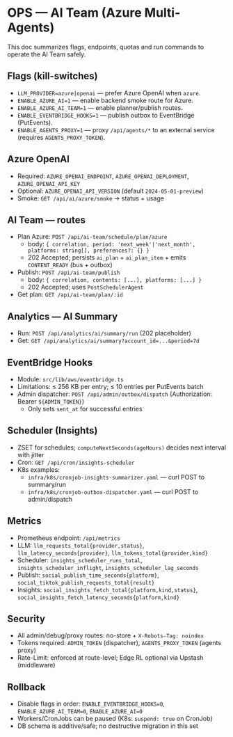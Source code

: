 # OPS — AI Team (Azure Multi-Agents)

This doc summarizes flags, endpoints, quotas and run commands to operate the AI Team safely.

## Flags (kill-switches)
- `LLM_PROVIDER=azure|openai` — prefer Azure OpenAI when `azure`.
- `ENABLE_AZURE_AI=1` — enable backend smoke route for Azure.
- `ENABLE_AZURE_AI_TEAM=1` — enable planner/publish routes.
- `ENABLE_EVENTBRIDGE_HOOKS=1` — publish outbox to EventBridge (PutEvents).
- `ENABLE_AGENTS_PROXY=1` — proxy `/api/agents/*` to an external service (requires `AGENTS_PROXY_TOKEN`).

## Azure OpenAI
- Required: `AZURE_OPENAI_ENDPOINT`, `AZURE_OPENAI_DEPLOYMENT`, `AZURE_OPENAI_API_KEY`
- Optional: `AZURE_OPENAI_API_VERSION` (default `2024-05-01-preview`)
- Smoke: `GET /api/ai/azure/smoke` → status + usage

## AI Team — routes
- Plan Azure: `POST /api/ai-team/schedule/plan/azure`
  - body: `{ correlation, period: 'next_week'|'next_month', platforms: string[], preferences?: {} }`
  - 202 Accepted; persists `ai_plan` + `ai_plan_item` + emits `CONTENT_READY` (bus + outbox)
- Publish: `POST /api/ai-team/publish`
  - body: `{ correlation, contents: [...], platforms: [...] }`
  - 202 Accepted; uses `PostSchedulerAgent`
- Get plan: `GET /api/ai-team/plan/:id`

## Analytics — AI Summary
- Run: `POST /api/analytics/ai/summary/run` (202 placeholder)
- Get: `GET /api/analytics/ai/summary?account_id=...&period=7d`

## EventBridge Hooks
- Module: `src/lib/aws/eventbridge.ts`
- Limitations: ≤ 256 KB per entry; ≤ 10 entries per PutEvents batch
- Admin dispatcher: `POST /api/admin/outbox/dispatch` (Authorization: Bearer `${ADMIN_TOKEN}`)
  - Only sets `sent_at` for successful entries

## Scheduler (Insights)
- ZSET for schedules; `computeNextSeconds(ageHours)` decides next interval with jitter
- Cron: `GET /api/cron/insights-scheduler`
- K8s examples:
  - `infra/k8s/cronjob-insights-summarizer.yaml` — curl POST to summary/run
  - `infra/k8s/cronjob-outbox-dispatcher.yaml` — curl POST to admin/dispatch

## Metrics
- Prometheus endpoint: `/api/metrics`
- LLM: `llm_requests_total{provider,status}`, `llm_latency_seconds{provider}`, `llm_tokens_total{provider,kind}`
- Scheduler: `insights_scheduler_runs_total`, `insights_scheduler_inflight`, `insights_scheduler_lag_seconds`
- Publish: `social_publish_time_seconds{platform}`, `social_tiktok_publish_requests_total{result}`
- Insights: `social_insights_fetch_total{platform,kind,status}`, `social_insights_fetch_latency_seconds{platform,kind}`

## Security
- All admin/debug/proxy routes: no-store + `X-Robots-Tag: noindex`
- Tokens required: `ADMIN_TOKEN` (dispatcher), `AGENTS_PROXY_TOKEN` (agents proxy)
- Rate-Limit: enforced at route-level; Edge RL optional via Upstash (middleware)

## Rollback
- Disable flags in order: `ENABLE_EVENTBRIDGE_HOOKS=0`, `ENABLE_AZURE_AI_TEAM=0`, `ENABLE_AZURE_AI=0`
- Workers/CronJobs can be paused (K8s: `suspend: true` on CronJob)
- DB schema is additive/safe; no destructive migration in this set

